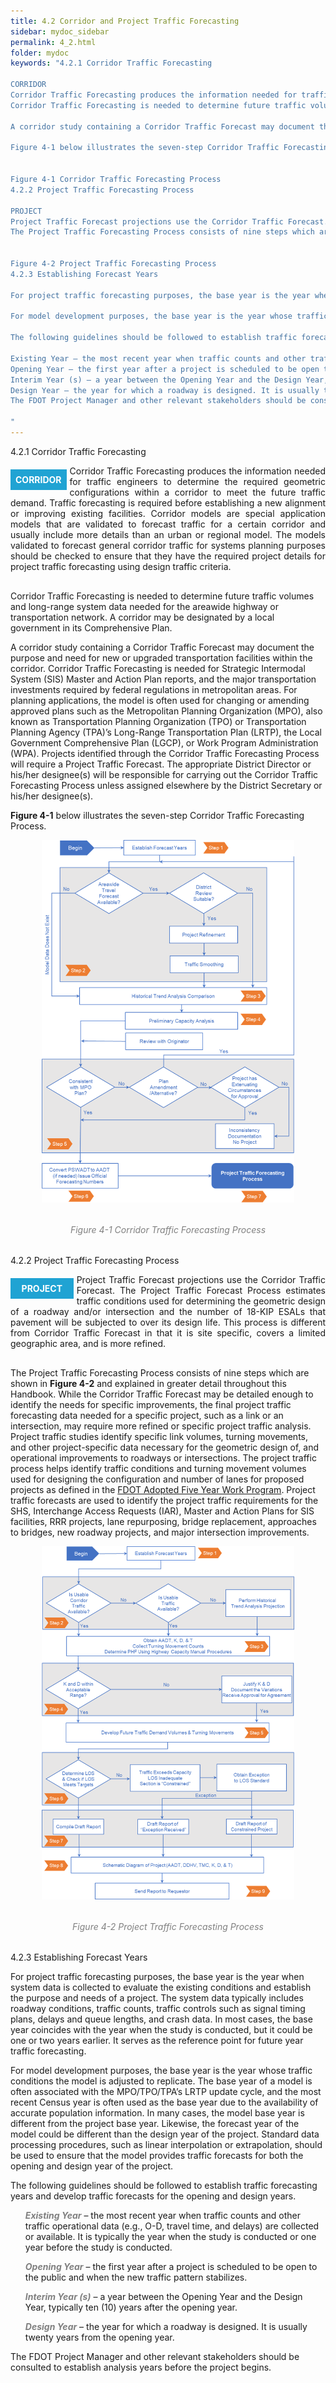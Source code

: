 ```yaml
---
title: 4.2 Corridor and Project Traffic Forecasting
sidebar: mydoc_sidebar
permalink: 4_2.html
folder: mydoc
keywords: "4.2.1 Corridor Traffic Forecasting

CORRIDOR
Corridor Traffic Forecasting produces the information needed for traffic engineers to determine the required geometric configurations within a corridor to meet the future traffic demand. Traffic forecasting is required before establishing a new alignment or improving existing facilities. Corridor models are special application models that are validated to forecast traffic for a certain corridor and usually include more details than an urban or regional model. The models validated to forecast general corridor traffic for systems planning purposes should be checked to ensure that they have the required project details for project traffic forecasting using design traffic criteria.
Corridor Traffic Forecasting is needed to determine future traffic volumes and long-range system data needed for the areawide highway or transportation network. A corridor may be designated by a local government in its Comprehensive Plan.

A corridor study containing a Corridor Traffic Forecast may document the purpose and need for new or upgraded transportation facilities within the corridor. Corridor Traffic Forecasting is needed for Strategic Intermodal System (SIS) Master and Action Plan reports, and the major transportation investments required by federal regulations in metropolitan areas. For planning applications, the model is often used for changing or amending approved plans such as the Metropolitan Planning Organization (MPO), also known as Transportation Planning Organization (TPO) or Transportation Planning Agency (TPA)’s Long-Range Transportation Plan (LRTP), the Local Government Comprehensive Plan (LGCP), or Work Program Administration (WPA). Projects identified through the Corridor Traffic Forecasting Process will require a Project Traffic Forecast. The appropriate District Director or his/her designee(s) will be responsible for carrying out the Corridor Traffic Forecasting Process unless assigned elsewhere by the District Secretary or his/her designee(s).

Figure 4-1 below illustrates the seven-step Corridor Traffic Forecasting Process.


Figure 4-1 Corridor Traffic Forecasting Process
4.2.2 Project Traffic Forecasting Process

PROJECT
Project Traffic Forecast projections use the Corridor Traffic Forecast. The Project Traffic Forecast Process estimates traffic conditions used for determining the geometric design of a roadway and/or intersection and the number of 18-KIP ESALs that pavement will be subjected to over its design life. This process is different from Corridor Traffic Forecast in that it is site specific, covers a limited geographic area, and is more refined.
The Project Traffic Forecasting Process consists of nine steps which are shown in Figure 4-2 and explained in greater detail throughout this Handbook. While the Corridor Traffic Forecast may be detailed enough to identify the needs for specific improvements, the final project traffic forecasting data needed for a specific project, such as a link or an intersection, may require more refined or specific project traffic analysis. Project traffic studies identify specific link volumes, turning movements, and other project-specific data necessary for the geometric design of, and operational improvements to roadways or intersections. The project traffic process helps identify traffic conditions and turning movement volumes used for designing the configuration and number of lanes for proposed projects as defined in the FDOT Adopted Five Year Work Program. Project traffic forecasts are used to identify the project traffic requirements for the SHS, Interchange Access Requests (IAR), Master and Action Plans for SIS facilities, RRR projects, lane repurposing, bridge replacement, approaches to bridges, new roadway projects, and major intersection improvements.


Figure 4-2 Project Traffic Forecasting Process
4.2.3 Establishing Forecast Years

For project traffic forecasting purposes, the base year is the year when system data is collected to evaluate the existing conditions and establish the purpose and needs of a project. The system data typically includes roadway conditions, traffic counts, traffic controls such as signal timing plans, delays and queue lengths, and crash data. In most cases, the base year coincides with the year when the study is conducted, but it could be one or two years earlier. It serves as the reference point for future year traffic forecasting.

For model development purposes, the base year is the year whose traffic conditions the model is adjusted to replicate. The base year of a model is often associated with the MPO/TPO/TPA’s LRTP update cycle, and the most recent Census year is often used as the base year due to the availability of accurate population information. In many cases, the model base year is different from the project base year. Likewise, the forecast year of the model could be different than the design year of the project. Standard data processing procedures, such as linear interpolation or extrapolation, should be used to ensure that the model provides traffic forecasts for both the opening and design year of the project.

The following guidelines should be followed to establish traffic forecasting years and develop traffic forecasts for the opening and design years.

Existing Year – the most recent year when traffic counts and other traffic operational data (e.g., O-D, travel time, and delays) are collected or available. It is typically the year when the study is conducted or one year before the study is conducted.
Opening Year – the first year after a project is scheduled to be open to the public and when the new traffic pattern stabilizes.
Interim Year (s) – a year between the Opening Year and the Design Year, typically ten (10) years after the opening year.
Design Year – the year for which a roadway is designed. It is usually twenty years from the opening year.
The FDOT Project Manager and other relevant stakeholders should be consulted to establish analysis years before the project begins.

"
---
```


<style>
  div{text-align: justify;}
  .parent{
    display: inline-block;
    margin-bottom: 1rem;
  }
  .child1{
    text-align:center;
    display: grid;
    /* position: relative; */
    margin-top: 0.4rem;
    margin-right: 1%;
    float: left;
    /* width: 12%; */
    /* padding: 2rem 2rem; */
  }
  .child2{
    /* display: grid;
    padding-left: 2rem;
    width:86%;
    float: right; */
  }
</style>


<span class="subtitle-3">4.2.1	Corridor Traffic Forecasting</span>


<div class="parent">
    <div class="child1"><div style="background:#20a3d3; color:white; font-weight: bold; padding:0.5rem 0.5rem 0.5rem 0.5rem; text-align:center">CORRIDOR</div></div>
    <div class="child2">Corridor Traffic Forecasting produces the information needed for traffic engineers to determine the required geometric configurations within a corridor to meet the future traffic demand. Traffic forecasting is required before establishing a new alignment or improving existing facilities. Corridor models are special application models that are validated to forecast traffic for a certain corridor and usually include more details than an urban or regional model. <span class="italic-dark-blue">The models validated to forecast general corridor traffic for systems planning purposes should be checked to ensure that they have the required project details for project traffic forecasting using design traffic criteria.</span></div>
</div>

Corridor Traffic Forecasting is needed to determine future traffic volumes and long-range system data needed for the areawide highway or transportation network. A corridor may be designated by a local government in its Comprehensive Plan.

A corridor study containing a Corridor Traffic Forecast may document the purpose and need for new or upgraded transportation facilities within the corridor. Corridor Traffic Forecasting is needed for Strategic Intermodal System (SIS) Master and Action Plan reports, and the major transportation investments required by federal regulations in metropolitan areas. For planning applications, the model is often used for changing or amending approved plans such as the Metropolitan Planning Organization (MPO), also known as Transportation Planning Organization (TPO) or Transportation Planning Agency (TPA)’s Long-Range Transportation Plan (LRTP), the Local Government Comprehensive Plan (LGCP), or Work Program Administration (WPA). Projects identified through the Corridor Traffic Forecasting Process will require a Project Traffic Forecast. The appropriate District Director or his/her designee(s) will be responsible for carrying out the Corridor Traffic Forecasting Process unless assigned elsewhere by the District Secretary or his/her designee(s).

<b>Figure 4-1</b> below illustrates the seven-step Corridor Traffic Forecasting Process.
<center>
<img src="images/fig4_1.png" style="max-width: 80%; text-align:center; margin-bottom: 2rem" >
</center>

<div style="text-align:center; color:grey; margin-bottom: 2rem"><i>Figure 4-1 Corridor Traffic Forecasting Process</i></div> 


<span class="subtitle-3">4.2.2 Project Traffic Forecasting Process</span>

<div class="parent">
    <div class="child1"><div style="background:#20a3d3; color:white; font-weight: bold; padding:0.5rem 1.1rem 0.5rem 1.1rem; text-align:center">PROJECT</div></div>
    <div class="child2">Project Traffic Forecast projections use the Corridor Traffic Forecast. The Project Traffic Forecast Process estimates traffic conditions used for determining the geometric design of a roadway and/or intersection and the number of 18-KIP ESALs that pavement will be subjected to over its design life. This process is different from Corridor Traffic Forecast in that it is site specific, covers a limited geographic area, and is more refined.</div>
</div>

The Project Traffic Forecasting Process consists of nine steps which are shown in <b>Figure 4-2</b> and explained in greater detail throughout this Handbook. While the Corridor Traffic Forecast may be detailed enough to identify the needs for specific improvements, the final project traffic forecasting data needed for a specific project, such as a link or an intersection, may require more refined or specific project traffic analysis. Project traffic studies identify specific link volumes, turning movements, and other project-specific data necessary for the geometric design of, and operational improvements to roadways or intersections. The project traffic process helps identify traffic conditions and turning movement volumes used for designing the configuration and number of lanes for proposed projects as defined in the <a href="https://fdotewp1.dot.state.fl.us/fmsupportapps/WorkProgram/WorkProgram.aspx" target="_blank">FDOT Adopted Five Year Work Program</a>. Project traffic forecasts are used to identify the project traffic requirements for the SHS, Interchange Access Requests (IAR), Master and Action Plans for SIS facilities, RRR projects, lane repurposing, bridge replacement, approaches to bridges, new roadway projects, and major intersection improvements.

<center>
<img src="images/fig4_2.png" style="max-width: 80%; text-align:center; margin-bottom: 2rem" >
</center>
<div style="text-align:center; color:grey; margin-bottom: 2rem"><i>Figure 4-2 Project Traffic Forecasting Process</i></div> 


<span class="subtitle-3">4.2.3 Establishing Forecast Years</span>

For project traffic forecasting purposes, the base year is the year when system data is collected to evaluate the existing conditions and establish the purpose and needs of a project. The system data typically includes roadway conditions, traffic counts, traffic controls such as signal timing plans, delays and queue lengths, and crash data. In most cases, the base year coincides with the year when the study is conducted, but it could be one or two years earlier. It serves as the reference point for future year traffic forecasting.

For model development purposes, the base year is the year whose traffic conditions the model is adjusted to replicate. The base year of a model is often associated with the MPO/TPO/TPA’s LRTP update cycle, and the most recent Census year is often used as the base year due to the availability of accurate population information. In many cases, the model base year is different from the project base year. Likewise, the forecast year of the model could be different than the design year of the project. Standard data processing procedures, such as linear interpolation or extrapolation, should be used to ensure that the model provides traffic forecasts for both the opening and design year of the project.

The following guidelines should be followed to establish traffic forecasting years and develop traffic forecasts for the opening and design years.

<ul><span style="color:grey; font-style:italic; font-weight:bold">Existing Year</span> – the most recent year when traffic counts and other traffic operational data (e.g., O-D, travel time, and delays) are collected or available. It is typically the year when the study is conducted or one year before the study is conducted.</ul>
<ul><span style="color:grey; font-style:italic; font-weight:bold">Opening Year</span> – the first year after a project is scheduled to be open to the public and when the new traffic pattern stabilizes.</ul>
<ul><span style="color:grey; font-style:italic; font-weight:bold">Interim Year (s)</span> – a year between the Opening Year and the Design Year, typically ten (10) years after the opening year.</ul>
<ul><span style="color:grey; font-style:italic; font-weight:bold">Design Year</span> – the year for which a roadway is designed. It is usually twenty years from the opening year.</ul>

The FDOT Project Manager and other relevant stakeholders should be consulted to establish analysis years before the project begins.



















